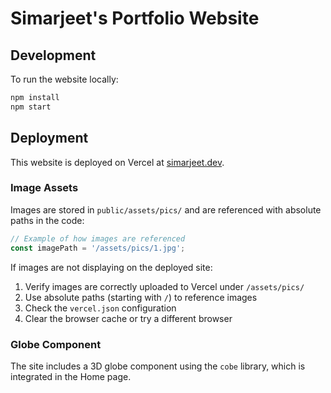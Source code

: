 # Simarjeet's Portfolio Website

## Development

To run the website locally:

```bash
npm install
npm start
```

## Deployment

This website is deployed on Vercel at [simarjeet.dev](https://simarjeet.dev).

### Image Assets

Images are stored in `public/assets/pics/` and are referenced with absolute paths in the code:

```jsx
// Example of how images are referenced
const imagePath = '/assets/pics/1.jpg';
```

If images are not displaying on the deployed site:

1. Verify images are correctly uploaded to Vercel under `/assets/pics/`
2. Use absolute paths (starting with `/`) to reference images
3. Check the `vercel.json` configuration
4. Clear the browser cache or try a different browser

### Globe Component

The site includes a 3D globe component using the `cobe` library, which is integrated in the Home page.